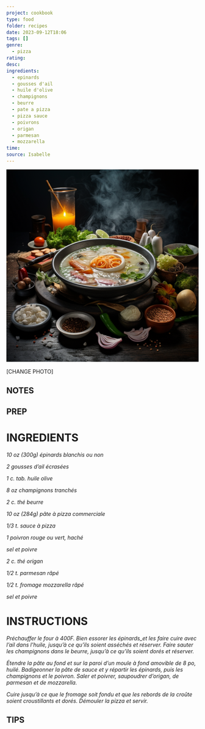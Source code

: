 ```yaml
---
project: cookbook
type: food
folder: recipes
date: 2023-09-12T18:06
tags: []
genre:
  - pizza
rating: 
desc: 
ingredients:
  - epinards
  - gousses d'ail
  - huile d'olive
  - champignons
  - beurre
  - pate a pizza
  - pizza sauce
  - poivrons
  - origan
  - parmesan
  - mozzarella
time: 
source: Isabelle
---
```


![IMAGE](_default.png)


[CHANGE PHOTO]


## NOTES




## PREP


# INGREDIENTS

_10 oz (300g) épinards blanchis ou non_

_2 gousses d’ail écrasées_

_1 c. tab. huile olive_

_8 oz champignons tranchés_

_2 c. thé beurre_

_10 oz (284g) pâte à pizza commerciale_

_1/3 t. sauce à pizza_

_1 poivron rouge ou vert, haché_

_sel et poivre_

_2 c. thé origan_

_1/2 t. parmesan râpé_

_1/2 t. fromage mozzarella râpé_

_sel et poivre_


# INSTRUCTIONS

_Préchauffer le four à 400F. Bien essorer les_
_épinards_et les faire cuire avec l’ail dans l’huile,_
_jusqu’à ce qu’ils soient asséchés et réserver._
_Faire sauter les champignons dans le beurre,_
_jusqu’à ce qu’ils soient dorés et réserver._

_Étendre la pâte au fond et sur la paroi d’un_
_moule à fond amovible de 8 po, huilé. Badigeonner_
_la pâte de sauce et y répartir les épinards,_
_puis les champignons et le poivron._
_Saler et poivrer, saupoudrer d’origan, de parmesan_
_et de mozzarella._

_Cuire jusqu’à ce que le fromage soit fondu et_
_que les rebords de la croûte soient croustillants_
_et dorés. Démouler la pizza et servir._


## TIPS




